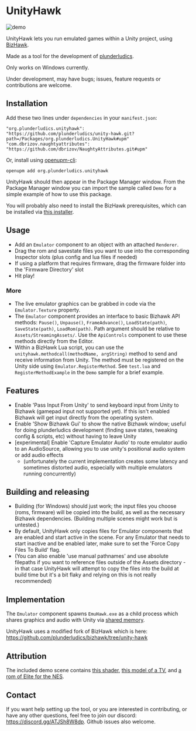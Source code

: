 # UnityHawk

![demo](https://github.com/plunderludics/unity-hawk/assets/8207025/24774607-7bb0-4ba1-9130-4073f39bb883)

UnityHawk lets you run emulated games within a Unity project, using [BizHawk](https://tasvideos.org/BizHawk).

Made as a tool for the development of [plunderludics](https://plunderludics.github.io/).

Only works on Windows currently.

Under development, may have bugs; issues, feature requests or contributions are welcome.

## Installation
Add these two lines under `dependencies` in your `manifest.json`:
```
"org.plunderludics.unityhawk": "https://github.com/plunderludics/unity-hawk.git?path=/Packages/org.plunderludics.UnityHawk#upm"
"com.dbrizov.naughtyattributes": "https://github.com/dbrizov/NaughtyAttributes.git#upm"
```

Or, install using [openupm-cli](https://github.com/openupm/openupm-cli):
```
openupm add org.plunderludics.unityhawk
```

UnityHawk should then appear in the Package Manager window. From the Package Manager window you can import the sample called `Demo` for a simple example of how to use this package.

You will probably also need to install the BizHawk prerequisites, which can be installed via [this installer](https://github.com/TASEmulators/BizHawk-Prereqs/releases/download/2.4.8_1/bizhawk_prereqs_v2.4.8_1.zip).

## Usage
- Add an `Emulator` component to an object with an attached `Renderer`.
- Drag the rom and savestate files you want to use into the corresponding Inspector slots (plus config and lua files if needed)
- If using a platform that requires firmware, drag the firmware folder into the 'Firmware Directory' slot
- Hit play!
### More
- The live emulator graphics can be grabbed in code via the `Emulator.Texture` property.
- The `Emulator` component provides an interface to basic Bizhawk API methods: `Pause()`, `Unpause()`, `FrameAdvance()`, `LoadState(path)`, `SaveState(path)`, `LoadRom(path)`. Path argument should be relative to `Assets/StreamingAssets/`. Use the `ApiControls` component to use these methods directly from the Editor.
- Within a BizHawk Lua script, you can use the `unityhawk.methodcall(methodName, argString)` method to send and receive information from Unity. The method must be registered on the Unity side using `Emulator.RegisterMethod`. See `test.lua` and `RegisterMethodExample` in the `Demo` sample for a brief example.

## Features
- Enable 'Pass Input From Unity' to send keyboard input from Unity to Bizhawk (gamepad input not supported yet). If this isn't enabled Bizhawk will get input directly from the operating system.
- Enable 'Show Bizhawk Gui' to show the native Bizhawk window; useful for doing plunderludics development (finding save states, tweaking config & scripts, etc) without having to leave Unity
- \[experimental\] Enable 'Capture Emulator Audio' to route emulator audio to an AudioSource, allowing you to use unity's positional audio system or add audio effects
    - (unfortunately the current implementation creates some latency and sometimes distorted audio, especially with multiple emulators running concurrently)

## Building and releasing
- Building (for Windows) should just work; the input files you choose (roms, firmware) will be copied into the build, as well as the necessary Bizhawk dependencies. (Building multiple scenes might work but is untested.)
- By default, UnityHawk only copies files for Emulator components that are enabled and start active in the scene. For any Emulator that needs to start inactive and be enabled later, make sure to set the 'Force Copy Files To Build' flag.
- (You can also enable 'use manual pathnames' and use absolute filepaths if you want to reference files outside of the Assets directory - in that case UnityHawk will attempt to copy the files into the build at build time but it's a bit flaky and relying on this is not really recommended)

## Implementation
The `Emulator` component spawns `EmuHawk.exe` as a child process which shares graphics and audio with Unity via [shared memory](https://github.com/justinstenning/SharedMemory).

UnityHawk uses a modified fork of BizHawk which is here: https://github.com/plunderludics/bizhawk/tree/unity-hawk

## Attribution
The included demo scene contains [this shader](https://github.com/yunoda-3DCG/Simple-CRT-Shader), [this model of a TV](https://sketchfab.com/3d-models/crt-tv-9ba4baa106e64319a0b540cf0af5aa9e), and [a rom of Elite for the NES](http://www.iancgbell.clara.net/elite/nes/index.htm).

## Contact
If you want help setting up the tool, or you are interested in contributing, or have any other questions, feel free to join our discord: https://discord.gg/ATJSh8W8dp. Github issues also welcome.
